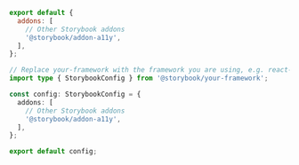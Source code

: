 ```js filename=".storybook/main.js" renderer="common" language="js"
export default {
  addons: [
    // Other Storybook addons
    '@storybook/addon-a11y',
  ],
};
```

```ts filename=".storybook/main.ts" renderer="common" language="ts"
// Replace your-framework with the framework you are using, e.g. react-vite, nextjs, vue3-vite, etc.
import type { StorybookConfig } from '@storybook/your-framework';

const config: StorybookConfig = {
  addons: [
    // Other Storybook addons
    '@storybook/addon-a11y',
  ],
};

export default config;
```
